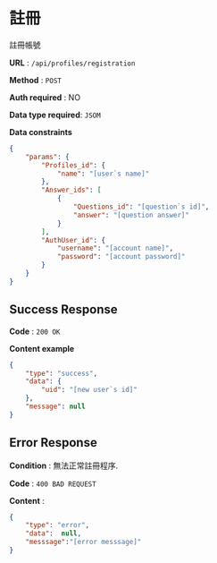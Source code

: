# 註冊

註冊帳號

**URL** : `/api/profiles/registration`

**Method** : `POST`

**Auth required** : NO

**Data type required**: `JSOM`

**Data constraints**

```json
{
    "params": {
        "Profiles_id": {
            "name": "[user`s name]"
        },
        "Answer_ids": [
            {
                "Questions_id": "[question`s id]",
                "answer": "[question answer]"
            }
        ],
        "AuthUser_id": {
            "username": "[account name]",
            "password": "[account password]"
        }
    }
}

```

## Success Response

**Code** : `200 OK`

**Content example**

```json
{
    "type": "success",
    "data": {
        "uid": "[new user`s id]"
    },
    "message": null
}
```

## Error Response

**Condition** : 無法正常註冊程序.

**Code** : `400 BAD REQUEST`

**Content** :

```json
{
    "type": "error",
    "data":  null,
    "messsage":"[error messsage]"
}
```